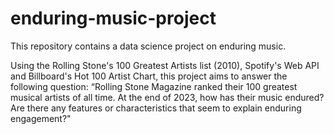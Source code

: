 # enduring-music-project
This repository contains a data science project on enduring music. 

Using the Rolling Stone's 100 Greatest Artists list (2010), Spotify's Web API and Billboard's Hot 100 Artist Chart, this project aims to answer the following question: 
“Rolling Stone Magazine ranked their 100 greatest musical artists of all time. At the end of 2023, how has their music endured? Are there any features or characteristics that seem to explain enduring engagement?"
